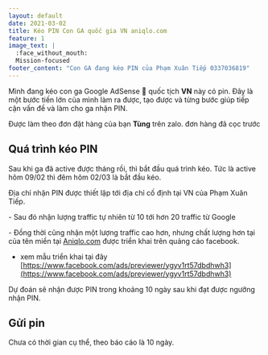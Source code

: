 ```yaml
---
layout: default
date: 2021-03-02
title: Kéo PIN Con GA quốc gia VN aniqlo.com
feature: 1
image_text: |
  :face_without_mouth:
  Mission-focused
footer_content: "Con GA đang kéo PIN của Phạm Xuân Tiếp 0337036819"
---
```


Mình đang kéo con ga Google AdSense 🚨 quốc tịch **VN** này có pin.
Đây là một bước tiến lớn của mình làm ra được, tạo được và từng bước giúp tiếp cận vấn đề và làm cho ga nhận PIN.

Được làm theo đơn đặt hàng của bạn **Tùng** trên zalo. đơn hàng đã cọc trước

## Quá trình kéo PIN

Sau khi ga đã active được tháng rồi, thì bắt đầu quá trình kéo.
Tức là active hôm 09/02 thì đêm hôm 02/03 là bắt đầu kéo.


Địa chỉ nhận PIN được thiết lập tới địa chỉ cố định tại VN của Phạm Xuân Tiếp.

\- Sau đó nhận lượng traffic tự nhiên từ 10 tới hơn 20 traffic từ Google

\- Đồng thời cũng nhận một lượng traffic cao hơn, nhưng chất lượng hơn tại  của tên miền tại [Aniqlo.com](https://Aniqlo.com) được triển khai trên quảng cáo facebook.
- xem mẫu triển khai tại đây [https://www.facebook.com/ads/previewer/ygyv1rt57dbdhwh3](https://www.facebook.com/ads/previewer/ygyv1rt57dbdhwh3)

Dự đoán sẽ nhận được PIN trong khoảng 10 ngày sau khi đạt được ngưỡng nhận PIN.

## Gửi pin

Chưa có thời gian cụ thể, theo báo cáo là 10 ngày.

